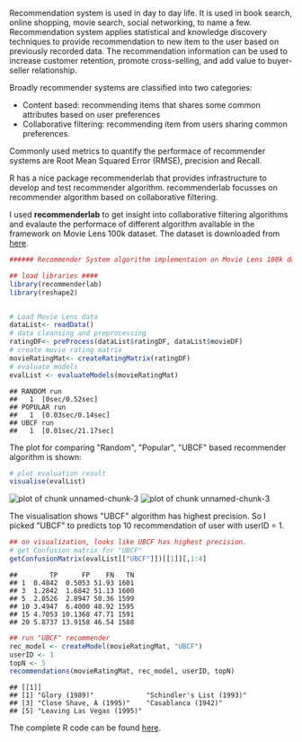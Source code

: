 

Recommendation system is used in day to day life. It is used in book search, online shopping, movie search, social networking, to name a few. Recommendation system applies statistical and knowledge discovery techniques to provide recommendation to new item to the user based on previously recorded data. The recommendation information can be used to increase customer retention, promote cross-selling, and add value to buyer-seller relationship. 

Broadly recommender systems are classified into two categories:
  - Content based: recommending items that shares some common attributes based on user preferences
  - Collaborative filtering: recommending item from users sharing common preferences.
  
Commonly used metrics to quantify the performace of recommender systems are Root Mean Squared Error (RMSE), precision and Recall. 

R has a nice package recommenderlab that provides infrastructure to develop and test recommender algorithm. recommenderlab focusses on recommender algorithm based on collaborative filtering.

I used **recommenderlab** to get insight into collaborative filtering algorithms and evalaute the performace of different algorithm available in the framework on Movie Lens 100k dataset. The dataset is downloaded from [here](http://files.grouplens.org/datasets/movielens/ml-100k/).








```r
###### Recommender System algorithm implementaion on Movie Lens 100k data ###

## load libraries ####
library(recommenderlab)
library(reshape2)


# Load Movie Lens data
dataList<- readData()
# data cleansing and preprocessing
ratingDF<- preProcess(dataList$ratingDF, dataList$movieDF)
# create movie rating matrix
movieRatingMat<- createRatingMatrix(ratingDF)
# evaluate models
evalList <- evaluateModels(movieRatingMat)
```

```
## RANDOM run 
## 	 1  [0sec/0.52sec] 
## POPULAR run 
## 	 1  [0.03sec/0.14sec] 
## UBCF run 
## 	 1  [0.01sec/21.17sec]
```

The plot for comparing "Random", "Popular", "UBCF" based recommender algorithm is shown:


```r
# plot evaluation result
visualise(evalList)
```

![plot of chunk unnamed-chunk-3](figure/unnamed-chunk-31.png) ![plot of chunk unnamed-chunk-3](figure/unnamed-chunk-32.png) 

The visualisation shows "UBCF" algorithm has highest precision. So I picked "UBCF" to predicts top 10  recommendation of user with userID = 1. 


```r
## on visualization, looks like UBCF has highest precision.
# get Confusion matrix for "UBCF"
getConfusionMatrix(evalList[["UBCF"]])[[1]][,1:4]
```

```
##        TP      FP    FN   TN
## 1  0.4842  0.5053 51.93 1601
## 3  1.2842  1.6842 51.13 1600
## 5  2.0526  2.8947 50.36 1599
## 10 3.4947  6.4000 48.92 1595
## 15 4.7053 10.1368 47.71 1591
## 20 5.8737 13.9158 46.54 1588
```

```r
## run "UBCF" recommender
rec_model <- createModel(movieRatingMat, "UBCF")
userID <- 1
topN <- 5
recommendations(movieRatingMat, rec_model, userID, topN)
```

```
## [[1]]
## [1] "Glory (1989)"             "Schindler's List (1993)" 
## [3] "Close Shave, A (1995)"    "Casablanca (1942)"       
## [5] "Leaving Las Vegas (1995)"
```

The complete R code can be found [here]().
